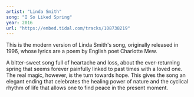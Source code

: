 ```yaml
---
artist: "Linda Smith" 
song: "I So Liked Spring"
year: 2016
url: "https://embed.tidal.com/tracks/108738219"
---
```


This is the modern version of Linda Smith's song, originally released in 1996,
whose lyrics are a poem by English poet Charlotte Mew.

A bitter-sweet song full of heartache and loss, about the ever-returning spring
that seems forever painfully linked to past times with a loved one. The real
magic, however, is the turn towards hope. This gives the song an elegant ending
that celebrates the healing power of nature and the cyclical rhythm of life
that allows one to find peace in the present moment.
